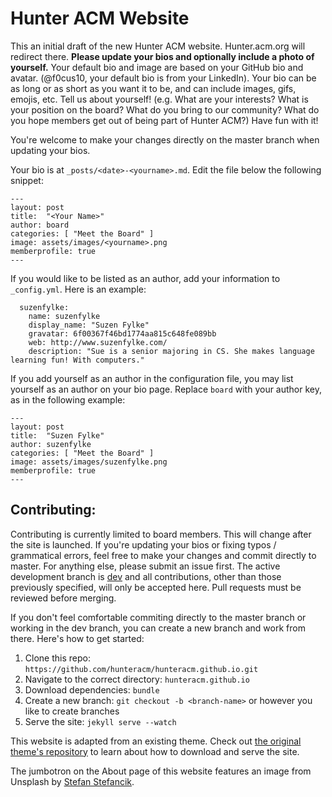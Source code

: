 # Hunter ACM Website

This an initial draft of the new Hunter ACM website. Hunter.acm.org will redirect there. **Please update your bios and optionally include a photo of yourself.** Your default bio and image are based on your GitHub bio and avatar. (@f0cus10, your default bio is from your LinkedIn). Your bio can be as long or as short as you want it to be, and can include images, gifs, emojis, etc. Tell us about yourself! (e.g. What are your interests? What is your position on the board? What do you bring to our community? What do you hope members get out of being part of Hunter ACM?) Have fun with it!

You're welcome to make your changes directly on the master branch when updating your bios.

Your bio is at `_posts/<date>-<yourname>.md`. Edit the file below the following snippet:
```
---
layout: post
title:  "<Your Name>"
author: board
categories: [ "Meet the Board" ]
image: assets/images/<yourname>.png
memberprofile: true
---
```

If you would like to be listed as an author, add your information to `_config.yml`.
Here is an example:
```
  suzenfylke:
    name: suzenfylke
    display_name: "Suzen Fylke"
    gravatar: 6f00367f46bd1774aa815c648fe089bb
    web: http://www.suzenfylke.com/
    description: "Sue is a senior majoring in CS. She makes language learning fun! With computers."
```

If you add yourself as an author in the configuration file, you may list yourself as an author on your bio page. Replace `board` with your author key, as in the following example:
```
---
layout: post
title:  "Suzen Fylke"
author: suzenfylke
categories: [ "Meet the Board" ]
image: assets/images/suzenfylke.png
memberprofile: true
---
```

## Contributing:

Contributing is currently limited to board members. This will change after the site is launched. If you're updating your bios or fixing typos / grammatical errors, feel free to make your changes and commit directly to master. For anything else, please submit an issue first. The active development branch is [dev](https://github.com/hunteracm/hunteracm.github.io/tree/dev) and all contributions, other than those previously specified, will only be accepted here. Pull requests must be reviewed before merging.

If you don't feel comfortable commiting directly to the master branch or working in the dev branch, you can create a new branch and work from there. Here's how to get started:

1. Clone this repo: `https://github.com/hunteracm/hunteracm.github.io.git`
2. Navigate to the correct directory: `hunteracm.github.io`
3. Download dependencies: `bundle`
4. Create a new branch: `git checkout -b <branch-name>` or however you like to create branches
5. Serve the site: `jekyll serve --watch`

This website is adapted from an existing theme. Check out [the original theme's repository](https://github.com/wowthemesnet/affiliates-jekyll-theme) to learn about how to download and serve the site. 

The jumbotron on the About page of this website features an image from Unsplash by [Stefan Stefancik](https://unsplash.com/@cikstefan).
